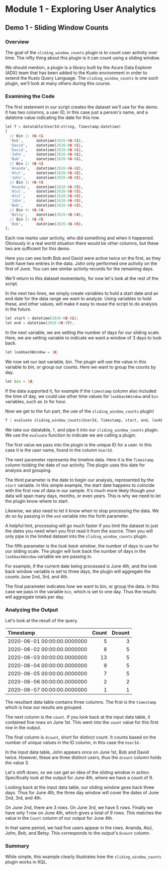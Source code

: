 # Module 1 - Exploring User Analytics

## Demo 1 - Sliding Window Counts

### Overview

The goal of the `sliding_window_counts` plugin is to count user activity over time. The nifty thing about this plugin is it can count using a sliding window.

We should mention, a plugin is a library built by the Azure Data Explorer (ADX) team that has been added to the Kusto environment in order to extend the Kusto Query Language. The `sliding_window_counts` is one such plugin, we'll look at many others during this course.

### Examining the Code

The first statement in our script creates the dataset we'll use for the demo. It has two columns, a user ID, in this case just a person's name, and a datetime value indicating the date for this row.

```python
let T = datatable(UserId:string, Timestamp:datetime)
[
  // Bin 1: 06-01
  'Bob',      datetime(2020-06-01),
  'David',    datetime(2020-06-01),
  'David',    datetime(2020-06-01),
  'John',     datetime(2020-06-01),
  'Bob',      datetime(2020-06-01),
  // Bin 2: 06-02
  'Ananda',   datetime(2020-06-02),
  'Atul',     datetime(2020-06-02),
  'John',     datetime(2020-06-02),
  // Bin 3: 06-03
  'Ananda',   datetime(2020-06-03),
  'Atul',     datetime(2020-06-03),
  'Atul',     datetime(2020-06-03),
  'John',     datetime(2020-06-03),
  'Bob',      datetime(2020-06-03),
  // Bin 4: 06-04
  'Betsy',    datetime(2020-06-04),
  // Bin 5: 06-05
  'Bob',      datetime(2020-06-05),
];
```

Each row marks user activity, who did something and when it happened. Obviously in a real world situation there would be other columns, but these two are sufficient for this demo.

Here you can see both Bob and David were active twice on the first, as they both have two entries in the data. John only performed one activity on the first of June. You can see similar activity records for the remaining days.

We'll return to this dataset momentarily, for now let's look at the rest of the script.

In the next two lines, we simply create variables to hold a start date and an end date for the data range we want to analyze. Using variables to hold these, and other values, will make it easy to reuse the script to do analysis in the future.

```python
let start = datetime(2020-06-01);
let end = datetime(2020-06-07);
```

In the next variable, we are setting the number of days for our sliding scale. Here, we are setting variable to indicate we want a window of 3 days to look back.

```python
let lookbackWindow = 3d;  
```

We now set our last variable, bin. The plugin will use the value in this variable to bin, or group our counts. Here we want to group the counts by day.

```python
let bin = 1d;
```

If the data supported it, for example if the `timestamp` column also included the time of day, we could use other time values for `lookbackWindow` and `bin` variables, such as `1h` for hour.

Now we get to the fun part, the use of the `sliding_window_counts` plugin!

```python
T | evaluate sliding_window_counts(UserId, Timestamp, start, end, lookbackWindow, bin)
```

We take our datatable, `T`, and pipe it into our `sliding_window_counts` plugin. We use the `evaluate` function to indicate we are calling a plugin.

The first value we pass into the plugin is the unique ID for a user. In this case it is the user name, found in the column `UserId`.

The next parameter represents the timeline data. Here it is the `Timestamp` column holding the date of our activity. The plugin uses this date for analysis and grouping.

The third parameter is the date to begin our analysis, represented by the `start` variable. In this simple example, the start date happens to coincide with the first row of data in our sample. It's much more likely though your data will span many days, months, or even years. This is why we need to let the plugin know where to start.

Likewise, we also need to let it know when to stop processing the data. We do so by passing in the `end` variable into the forth parameter.

A helpful hint, processing will go much faster if you limit the dataset to just the dates you need when you first read it from the source. Then you will only pipe in the limited dataset into the `sliding_window_counts` plugin.

The fifth parameter is the _look back window_, the number of days to use for our sliding scale. The plugin will look back the number of days in the `lookbackWindow` variable we are passing in.

For example, if the current date being processed is June 4th, and the look back window variable is set to three days, the plugin will aggregate the counts June 2nd, 3rd, and 4th.

The final parameter indicates how we want to bin, or group the data. In this case we pass in the variable `bin`, which is set to one day. Thus the results will aggregate totals per day.

### Analyzing the Output

Let's look at the result of the query.

Timestamp| Count| Dcount
|:-----|-----:|-----:|
2020-06-01 00:00:00.0000000| 5| 3
2020-06-02 00:00:00.0000000| 8| 5
2020-06-03 00:00:00.0000000| 13| 5
2020-06-04 00:00:00.0000000| 9| 5
2020-06-05 00:00:00.0000000| 7| 5
2020-06-06 00:00:00.0000000| 2| 2
2020-06-07 00:00:00.0000000| 1| 1

The resultant data table contains three columns. The first is the `timestamp` which is how our results are grouped.

The next column is the `count`. If you look back at the input data table, it contained five rows on June 1st. This went into the `count` value for this first row in the output.

The final column is `dcount`, short for distinct count. It counts based on the number of unique values in the ID column, in this case the `UserId`.

In the input data table, John appears once on June 1st, Bob and David twice. However, these are three distinct users, thus the `dcount` column holds the value 3.

Let's shift down, so we can get an idea of the sliding window in action. Specifically look at the output for June 4th, where we have a count of 9.

Looking back at the input data table, our sliding window goes back three days. Thus for June 4th, the three day window will cover the dates of June 2nd, 3rd, and 4th.

On June 2nd, there are 3 rows. On June 3rd, we have 5 rows. Finally we have only 1 row on June 4th, which gives a total of 9 rows. This matches the value in the `Count` column of our output for June 4th.

In that same period, we had five users appear in the rows. Ananda, Atul, John, Bob, and Betsy. This corresponds to the output's `Dcount` column.

### Summary

While simple, this example clearly illustrates how the `sliding_window_counts` plugin works in KQL.

